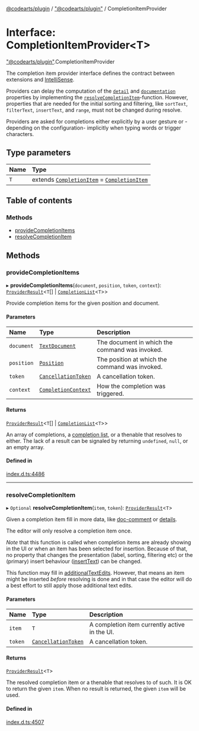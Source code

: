 [@codearts/plugin](../README.md) / ["@codearts/plugin"](../modules/_codearts_plugin_.md) / CompletionItemProvider

# Interface: CompletionItemProvider<T\>

["@codearts/plugin"](../modules/_codearts_plugin_.md).CompletionItemProvider

The completion item provider interface defines the contract between extensions and
[IntelliSense](https://code.visualstudio.com/docs/editor/intellisense).

Providers can delay the computation of the [`detail`](../classes/codearts_plugin_.CompletionItem.md#detail)
and [`documentation`](../classes/codearts_plugin_.CompletionItem.md#documentation) properties by implementing the
[`resolveCompletionItem`](codearts_plugin_.CompletionItemProvider.md#resolvecompletionitem)-function. However, properties that
are needed for the initial sorting and filtering, like `sortText`, `filterText`, `insertText`, and `range`, must
not be changed during resolve.

Providers are asked for completions either explicitly by a user gesture or -depending on the configuration-
implicitly when typing words or trigger characters.

## Type parameters

| Name | Type |
| :------ | :------ |
| `T` | extends [`CompletionItem`](../classes/codearts_plugin_.CompletionItem.md) = [`CompletionItem`](../classes/codearts_plugin_.CompletionItem.md) |

## Table of contents

### Methods

- [provideCompletionItems](codearts_plugin_.CompletionItemProvider.md#providecompletionitems)
- [resolveCompletionItem](codearts_plugin_.CompletionItemProvider.md#resolvecompletionitem)

## Methods

### provideCompletionItems

▸ **provideCompletionItems**(`document`, `position`, `token`, `context`): [`ProviderResult`](../modules/_codearts_plugin_.md#providerresult)<`T`[] \| [`CompletionList`](../classes/codearts_plugin_.CompletionList.md)<`T`\>\>

Provide completion items for the given position and document.

#### Parameters

| Name | Type | Description |
| :------ | :------ | :------ |
| `document` | [`TextDocument`](codearts_plugin_.TextDocument.md) | The document in which the command was invoked. |
| `position` | [`Position`](../classes/codearts_plugin_.Position.md) | The position at which the command was invoked. |
| `token` | [`CancellationToken`](codearts_plugin_.CancellationToken.md) | A cancellation token. |
| `context` | [`CompletionContext`](codearts_plugin_.CompletionContext.md) | How the completion was triggered. |

#### Returns

[`ProviderResult`](../modules/_codearts_plugin_.md#providerresult)<`T`[] \| [`CompletionList`](../classes/codearts_plugin_.CompletionList.md)<`T`\>\>

An array of completions, a [completion list](../classes/codearts_plugin_.CompletionList.md), or a thenable that resolves to either.
The lack of a result can be signaled by returning `undefined`, `null`, or an empty array.

#### Defined in

[index.d.ts:4486](https://github.com/huaweicloud/cloudide-plugin-api/blob/5055bbd/index.d.ts#L4486)

___

### resolveCompletionItem

▸ `Optional` **resolveCompletionItem**(`item`, `token`): [`ProviderResult`](../modules/_codearts_plugin_.md#providerresult)<`T`\>

Given a completion item fill in more data, like [doc-comment](../classes/codearts_plugin_.CompletionItem.md#documentation)
or [details](../classes/codearts_plugin_.CompletionItem.md#detail).

The editor will only resolve a completion item once.

*Note* that this function is called when completion items are already showing in the UI or when an item has been
selected for insertion. Because of that, no property that changes the presentation (label, sorting, filtering etc)
or the (primary) insert behaviour ([insertText](../classes/codearts_plugin_.CompletionItem.md#inserttext)) can be changed.

This function may fill in [additionalTextEdits](../classes/codearts_plugin_.CompletionItem.md#additionaltextedits). However, that means an item might be
inserted *before* resolving is done and in that case the editor will do a best effort to still apply those additional
text edits.

#### Parameters

| Name | Type | Description |
| :------ | :------ | :------ |
| `item` | `T` | A completion item currently active in the UI. |
| `token` | [`CancellationToken`](codearts_plugin_.CancellationToken.md) | A cancellation token. |

#### Returns

[`ProviderResult`](../modules/_codearts_plugin_.md#providerresult)<`T`\>

The resolved completion item or a thenable that resolves to of such. It is OK to return the given
`item`. When no result is returned, the given `item` will be used.

#### Defined in

[index.d.ts:4507](https://github.com/huaweicloud/cloudide-plugin-api/blob/5055bbd/index.d.ts#L4507)
